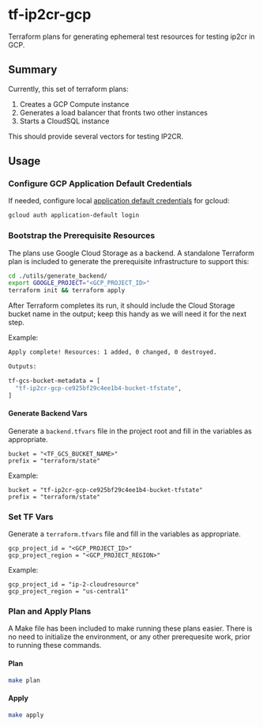 # tf-ip2cr-gcp

Terraform plans for generating ephemeral test resources for testing ip2cr in GCP.

## Summary

Currently, this set of terraform plans:

1. Creates a GCP Compute instance
1. Generates a load balancer that fronts two other instances
1. Starts a CloudSQL instance

This should provide several vectors for testing IP2CR.

## Usage

### Configure GCP Application Default Credentials

If needed, configure local [application default credentials](https://cloud.google.com/docs/authentication/provide-credentials-adc) for gcloud:

```bash
gcloud auth application-default login
```

### Bootstrap the Prerequisite Resources

The plans use Google Cloud Storage as a backend. A standalone Terraform plan is included to generate the prerequisite infrastructure to support this:

```bash
cd ./utils/generate_backend/
export GOOGLE_PROJECT="<GCP_PROJECT_ID>"
terraform init && terraform apply
```

After Terraform completes its run, it should include the Cloud Storage bucket name in the output; keep this handy as we will need it for the next step.

Example:

```bash
Apply complete! Resources: 1 added, 0 changed, 0 destroyed.

Outputs:

tf-gcs-bucket-metadata = [
  "tf-ip2cr-gcp-ce925bf29c4ee1b4-bucket-tfstate",
]
```

#### Generate Backend Vars

Generate a `backend.tfvars` file in the project root and fill in the variables as appropriate.

```hcl
bucket = "<TF_GCS_BUCKET_NAME>"
prefix = "terraform/state"
```

Example:

```hcl
bucket = "tf-ip2cr-gcp-ce925bf29c4ee1b4-bucket-tfstate"
prefix = "terraform/state"
```

### Set TF Vars

Generate a `terraform.tfvars` file and fill in the variables as appropriate.

```hcl
gcp_project_id = "<GCP_PROJECT_ID>"
gcp_project_region = "<GCP_PROJECT_REGION>"
```

Example:

```hcl
gcp_project_id = "ip-2-cloudresource"
gcp_project_region = "us-central1"
```

### Plan and Apply Plans

A Make file has been included to make running these plans easier. There is no need to initialize the environment, or any other prerequesite work, prior to running these commands.

#### Plan

```bash
make plan
```

#### Apply

```bash
make apply
```
